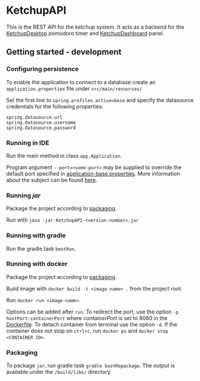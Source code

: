 # KetchupAPI

This is the REST API for the ketchup system. 
It acts as a backend for the 
[KetchupDesktop](https://github.com/softish/KetchupDesktop) pomodoro timer 
and [KetchupDashboard](https://github.com/softish/KetchupDashboard) panel.

## Getting started - development

### Configuring persistence
To enable the application to connect to a database 
create an `application.properties` file under
`src/main/resources/`

Set the first line to `spring.profiles.active=base` 
and specify the datasource credentials for the following properties:

    spring.datasource.url
    spring.datasource.username
    spring.datasource.password

### Running in IDE
Run the main method in class `app.Application`.

Program argument `--port=<some-port>` may be supplied to override the default 
port specified in [application-base.properties](./src/main/resources/application-base.properties).
More information about the subject can be found 
[here](https://docs.spring.io/spring-boot/docs/current/reference/html/howto-properties-and-configuration.html).

### Running *jar*
Package the project according to [packaging](./README.md#packaging).

Run with `java -jar KetchupAPI-<version-number>.jar`

### Running with gradle
Run the gradle task `bootRun`.

### Running with docker
Package the project according to [packaging](./README.md#packaging).

Build image with `docker build -t <image-name> .` from the project root.

Run `docker run <image-name>`. 

Options can be added after `run`. 
To redirect the port, use the option `-p hostPort:containerPort` where *containerPort* is set to 8080 in the [Dockerfile](./Dockerfile).
To detach container from terminal use the option `-d`.
If the container does not stop on `ctrl+c`, run `docker ps` and `docker stop <CONTAINER ID>`.

### Packaging
To package `jar`, run gradle task `gradle bootRepackage`. 
The output is available under the `/build/libs/` directory.

